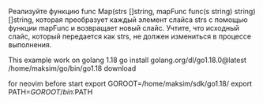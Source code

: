 Реализуйте функцию func Map(strs []string, mapFunc func(s string) string) []string, которая преобразует каждый элемент слайса strs с помощью функции mapFunc и возвращает новый слайс. 
Учтите, что исходный слайс, который передается как strs, не должен измениться в процессе выполнения.

This example work on golang 1.18
go install golang.org/dl/go1.18.0@latest
/home/maksim/go/bin/go1.18 download

for neovim before start
export GOROOT=/home/maksim/sdk/go1.18/
export PATH=$GOROOT/bin:$PATH

